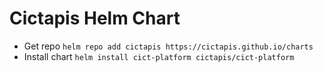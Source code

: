 # Cictapis Helm Chart

- Get repo ```helm repo add cictapis https://cictapis.github.io/charts```
- Install chart ```helm install cict-platform cictapis/cict-platform```
